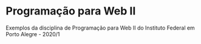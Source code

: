# Programação para Web II
Exemplos da disciplina de Programação para Web II do Instituto Federal em Porto Alegre - 2020/1
